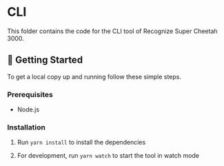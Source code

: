# CLI
This folder contains the code for the CLI tool of Recognize Super Cheetah 3000.

## 🚀 Getting Started

To get a local copy up and running follow these simple steps.

### Prerequisites

* []() Node.js

### Installation

1. Run `yarn install` to install the dependencies

2. For development, run `yarn watch` to start the tool in watch mode
